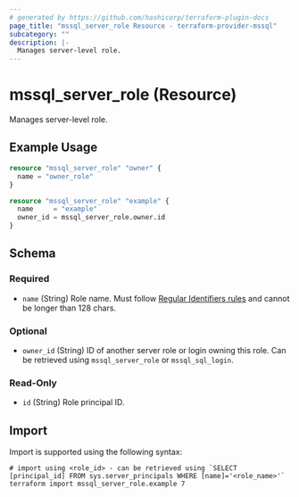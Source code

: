 ```yaml
---
# generated by https://github.com/hashicorp/terraform-plugin-docs
page_title: "mssql_server_role Resource - terraform-provider-mssql"
subcategory: ""
description: |-
  Manages server-level role.
---
```


# mssql_server_role (Resource)

Manages server-level role.

## Example Usage

```terraform
resource "mssql_server_role" "owner" {
  name = "owner_role"
}

resource "mssql_server_role" "example" {
  name     = "example"
  owner_id = mssql_server_role.owner.id
}
```

<!-- schema generated by tfplugindocs -->
## Schema

### Required

- `name` (String) Role name. Must follow [Regular Identifiers rules](https://docs.microsoft.com/en-us/sql/relational-databases/databases/database-identifiers#rules-for-regular-identifiers) and cannot be longer than 128 chars.

### Optional

- `owner_id` (String) ID of another server role or login owning this role. Can be retrieved using `mssql_server_role` or `mssql_sql_login`.

### Read-Only

- `id` (String) Role principal ID.

## Import

Import is supported using the following syntax:

```shell
# import using <role_id> - can be retrieved using `SELECT [principal_id] FROM sys.server_principals WHERE [name]='<role_name>'`
terraform import mssql_server_role.example 7
```

